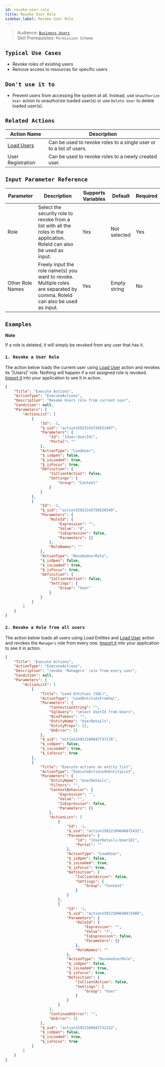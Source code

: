 ```yaml
---
id: revoke-user-role
title: Revoke User Role
sidebar_label: Revoke User Role
---
```


> Audience: [`Business Users`](/docs/audience#business-users)<br/>
> Skill Prerequisites: `Permission Scheme`

## `Typical Use Cases`

- Revoke roles of existing users
- Remove access to resources for specific users

## `Don't use it to`

- Prevent users from accessing the system at all. Instead, use `Unauthorize User` action to unauthorize loaded user(s) or use `Delete User` to delete loaded user(s).

## `Related Actions`

| Action Name                                             | Description                                                         |
| ------------------------------------------------------- | ------------------------------------------------------------------- |
| [Load Users](/docs/actions/load-user)                | Can be used to revoke roles to a single user or to a list of users. |
| User Registration | Can be used to revoke roles to a newly created user.                |

## `Input Parameter Reference`

| Parameter        | Description                                                                                                                | Supports Variables | Default      | Required |
| ---------------- | -------------------------------------------------------------------------------------------------------------------------- | ------------------ | ------------ | -------- |
| Role             | Select the security role to revoke from a list with all the roles in the application. RoleId can also be used as input.    | Yes                | Not selected | Yes      |
| Other Role Names | Freely input the role name(s) you want to revoke. Multiple roles are separated by comma. RoleId can also be used as input. | Yes                | Empty string | No       |

## `Examples`

**Note** 

If a role is deleted, it will simply be revoked from any user that has it.

### `1. Revoke a User Role `

The action below loads the current user using [Load User](/docs/actions/load-user) action and revokes its '[Users]' role. Nothing will happen if a not assigned role is revoked. [Import it](/docs/running-examples#import-the-action-in-a-module) into your application to see it in action.

```json
{
    "Title": "Execute Actions",
    "ActionType": "ExecuteActions",
    "Description": "Revoke Users role from current user",
    "Condition": null,
    "Parameters": {
        "ActionList": [
            {
                "Id": -1,
                "$_uid": "action15923143726521407",
                "Parameters": {
                    "Id": "[User:UserId]",
                    "Portal": ""
                },
                "ActionType": "LoadUser",
                "$_isOpen": false,
                "$_isLoaded": true,
                "$_isFocus": true,
                "Definition": {
                    "IsClientAction": false,
                    "Settings": {
                        "Group": "Context"
                    }
                }
            },
            {
                "Id": -1,
                "$_uid": "action15923143726526549",
                "Parameters": {
                    "RoleId": {
                        "Expression": "",
                        "Value": "8",
                        "IsExpression": false,
                        "Parameters": {}
                    },
                    "RoleNames": ""
                },
                "ActionType": "RevokeUserRole",
                "$_isOpen": false,
                "$_isLoaded": true,
                "$_isFocus": true,
                "Definition": {
                    "IsClientAction": false,
                    "Settings": {
                        "Group": "User"
                    }
                }
            }
        ]
    }
}
```

### `2. Revoke a Role from all users`

The action below loads all users using Load Entities and [Load User](/docs/actions/load-user) action and revokes the `Managers` role from every one. [Import it](/docs/running-examples#import-the-action-in-a-module) into your application to see it in action.

```json
{
    "Title": "Execute Actions",
    "ActionType": "ExecuteActions",
    "Description": "revoke 'Managers' role from every user",
    "Condition": null,
    "Parameters": {
        "ActionList": [
            {
                "Title": "Load Entities (SQL)",
                "ActionType": "LoadEntitiesFromSql",
                "Parameters": {
                    "ConnectionString": "",
                    "SqlQuery": "select UserId from Users",
                    "BindTokens": "",
                    "EntityName": "UserDetails",
                    "EntityProps": [],
                    "OnError": []
                },
                "$_uid": "action15922109647737176",
                "$_isOpen": false,
                "$_isLoaded": true,
                "$_isFocus": true
            },
            {
                "Title": "Execute actions on entity list",
                "ActionType": "ExecuteActionsOnEntityList",
                "Parameters": {
                    "EntityName": "UserDetails",
                    "Filters": "",
                    "ContextBehavior": {
                        "Expression": "",
                        "Value": "",
                        "IsExpression": false,
                        "Parameters": {}
                    },
                    "ActionList": [
                        {
                            "Id": -1,
                            "$_uid": "action15922109648872432",
                            "Parameters": {
                                "Id": "[UserDetails:UserId]",
                                "Portal": ""
                            },
                            "ActionType": "LoadUser",
                            "$_isOpen": false,
                            "$_isLoaded": true,
                            "$_isFocus": true,
                            "Definition": {
                                "IsClientAction": false,
                                "Settings": {
                                    "Group": "Context"
                                }
                            }
                        },
                        {
                            "Id": -1,
                            "$_uid": "action15922109648872488",
                            "Parameters": {
                                "RoleId": {
                                    "Expression": "",
                                    "Value": "7",
                                    "IsExpression": false,
                                    "Parameters": {}
                                },
                                "RoleNames": ""
                            },
                            "ActionType": "RevokeUserRole",
                            "$_isOpen": false,
                            "$_isLoaded": true,
                            "$_isFocus": true,
                            "Definition": {
                                "IsClientAction": false,
                                "Settings": {
                                    "Group": "User"
                                }
                            }
                        }
                    ],
                    "ContinueOnError": "",
                    "OnError": []
                },
                "$_uid": "action15922109647731312",
                "$_isOpen": false,
                "$_isLoaded": true,
                "$_isFocus": true
            }
        ]
    }
}
```
